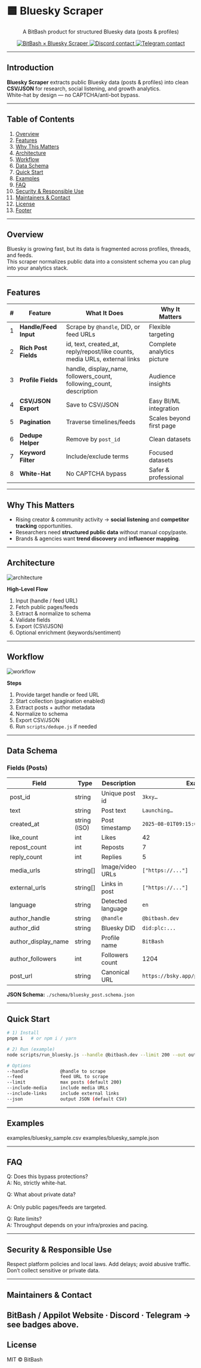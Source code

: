 # 🟦 Bluesky Scraper

<p align="center">
A BitBash product for structured Bluesky data (posts & profiles)
</p>

<p align="center">
  <a href="https://www.bitbash.dev/">
    <img alt="BitBash × Bluesky Scraper" src="https://img.shields.io/badge/Built%20by-BitBash-000000.svg?style=for-the-badge">
  </a>
  <a href="https://discord.gg/zX7frTbx">
    <img alt="Discord contact" src="https://img.shields.io/badge/Discord-Appilot-5865F2?logo=discord&logoColor=white&style=for-the-badge">
  </a>
  <a href="https://t.me/devpilot1">
    <img alt="Telegram contact" src="https://img.shields.io/badge/Telegram-@devpilot1-2CA5E0?logo=telegram&logoColor=white&style=for-the-badge">
  </a>
</p>

---

## Introduction
**Bluesky Scraper** extracts public Bluesky data (posts & profiles) into clean **CSV/JSON** for research, social listening, and growth analytics.  
White-hat by design — no CAPTCHA/anti-bot bypass.

---

## Table of Contents
1. [Overview](#overview)
2. [Features](#features)
3. [Why This Matters](#why-this-matters)
4. [Architecture](#architecture)
5. [Workflow](#workflow)
6. [Data Schema](#data-schema)
7. [Quick Start](#quick-start)
8. [Examples](#examples)
9. [FAQ](#faq)
10. [Security & Responsible Use](#security--responsible-use)
11. [Maintainers & Contact](#maintainers--contact)
12. [License](#license)
13. [Footer](#footer)

---

## Overview
Bluesky is growing fast, but its data is fragmented across profiles, threads, and feeds.  
This scraper normalizes public data into a consistent schema you can plug into your analytics stack.

---

## Features

| # | Feature | What It Does | Why It Matters |
|---|---|---|---|
| 1 | **Handle/Feed Input** | Scrape by `@handle`, DID, or feed URLs | Flexible targeting |
| 2 | **Rich Post Fields** | id, text, created_at, reply/repost/like counts, media URLs, external links | Complete analytics picture |
| 3 | **Profile Fields** | handle, display_name, followers_count, following_count, description | Audience insights |
| 4 | **CSV/JSON Export** | Save to CSV/JSON | Easy BI/ML integration |
| 5 | **Pagination** | Traverse timelines/feeds | Scales beyond first page |
| 6 | **Dedupe Helper** | Remove by `post_id` | Clean datasets |
| 7 | **Keyword Filter** | Include/exclude terms | Focused datasets |
| 8 | **White-Hat** | No CAPTCHA bypass | Safer & professional |

---

## Why This Matters
- Rising creator & community activity → **social listening** and **competitor tracking** opportunities.  
- Researchers need **structured public data** without manual copy/paste.  
- Brands & agencies want **trend discovery** and **influencer mapping**.

---

## Architecture
![architecture](./assets/bluesky-architecture.png)

**High-Level Flow**
1. Input (handle / feed URL)  
2. Fetch public pages/feeds  
3. Extract & normalize to schema  
4. Validate fields  
5. Export (CSV/JSON)  
6. Optional enrichment (keywords/sentiment)

---

## Workflow
![workflow](./assets/bluesky-workflow.png)

**Steps**
1. Provide target handle or feed URL  
2. Start collection (pagination enabled)  
3. Extract posts + author metadata  
4. Normalize to schema  
5. Export CSV/JSON  
6. Run `scripts/dedupe.js` if needed

---

## Data Schema

### Fields (Posts)
| Field | Type | Description | Example |
|---|---|---|---|
| post_id | string | Unique post id | `3kxy…` |
| text | string | Post text | `Launching…` |
| created_at | string (ISO) | Post timestamp | `2025-08-01T09:15:00Z` |
| like_count | int | Likes | 42 |
| repost_count | int | Reposts | 7 |
| reply_count | int | Replies | 5 |
| media_urls | string[] | Image/video URLs | `["https://..."]` |
| external_urls | string[] | Links in post | `["https://..."]` |
| language | string | Detected language | `en` |
| author_handle | string | `@handle` | `@bitbash.dev` |
| author_did | string | Bluesky DID | `did:plc:...` |
| author_display_name | string | Profile name | `BitBash` |
| author_followers | int | Followers count | 1204 |
| post_url | string | Canonical URL | `https://bsky.app/profile/.../post/...` |

**JSON Schema:** `./schema/bluesky_post.schema.json`

---

## Quick Start

```bash
# 1) Install
pnpm i   # or npm i / yarn

# 2) Run (example)
node scripts/run_bluesky.js --handle @bitbash.dev --limit 200 --out out/bluesky_posts.csv

# Options
--handle            @handle to scrape
--feed              feed URL to scrape
--limit             max posts (default 200)
--include-media     include media URLs
--include-links     include external links
--json              output JSON (default CSV)

```
---
## Examples

examples/bluesky_sample.csv
examples/bluesky_sample.json

---

## FAQ

Q: Does this bypass protections? <br>
A: No, strictly white-hat.

Q: What about private data? <br>  
A: Only public pages/feeds are targeted.

Q: Rate limits? <br>
A: Throughput depends on your infra/proxies and pacing.

---

## Security & Responsible Use

Respect platform policies and local laws.
Add delays; avoid abusive traffic.
Don’t collect sensitive or private data.

--- 

## Maintainers & Contact

BitBash / Appilot
Website · Discord · Telegram → see badges above.
---

## License

MIT © BitBash

